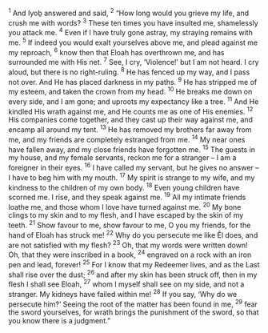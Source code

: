 <sup>1</sup> And Iyoḇ answered and said,
<sup>2</sup> “How long would you grieve my life, and crush me with words?
<sup>3</sup> These ten times you have insulted me, shamelessly you attack me.
<sup>4</sup> Even if I have truly gone astray, my straying remains with me.
<sup>5</sup> If indeed you would exalt yourselves above me, and plead against me my reproach,
<sup>6</sup> know then that Eloah has overthrown me, and has surrounded me with His net.
<sup>7</sup> See, I cry, ‘Violence!’ but I am not heard. I cry aloud, but there is no right-ruling.
<sup>8</sup> He has fenced up my way, and I pass not over. And He has placed darkness in my paths.
<sup>9</sup> He has stripped me of my esteem, and taken the crown from my head.
<sup>10</sup> He breaks me down on every side, and I am gone; and uproots my expectancy like a tree.
<sup>11</sup> And He kindled His wrath against me, and He counts me as one of His enemies.
<sup>12</sup> His companies come together, and they cast up their way against me, and encamp all around my tent.
<sup>13</sup> He has removed my brothers far away from me, and my friends are completely estranged from me.
<sup>14</sup> My near ones have fallen away, and my close friends have forgotten me.
<sup>15</sup> The guests in my house, and my female servants, reckon me for a stranger – I am a foreigner in their eyes.
<sup>16</sup> I have called my servant, but he gives no answer – I have to beg him with my mouth.
<sup>17</sup> My spirit is strange to my wife, and my kindness to the children of my own body.
<sup>18</sup> Even young children have scorned me. I rise, and they speak against me.
<sup>19</sup> All my intimate friends loathe me, and those whom I love have turned against me.
<sup>20</sup> My bone clings to my skin and to my flesh, and I have escaped by the skin of my teeth.
<sup>21</sup> Show favour to me, show favour to me, O you my friends, for the hand of Eloah has struck me!
<sup>22</sup> Why do you persecute me like Ĕl does, and are not satisfied with my flesh?
<sup>23</sup> Oh, that my words were written down! Oh, that they were inscribed in a book,
<sup>24</sup> engraved on a rock with an iron pen and lead, forever!
<sup>25</sup> For I know that my Redeemer lives, and as the Last shall rise over the dust;
<sup>26</sup> and after my skin has been struck off, then in my flesh I shall see Eloah,
<sup>27</sup> whom I myself shall see on my side, and not a stranger. My kidneys have failed within me!
<sup>28</sup> If you say, ‘Why do we persecute him?’ Seeing the root of the matter has been found in me,
<sup>29</sup> fear the sword yourselves, for wrath brings the punishment of the sword, so that you know there is a judgment.”
